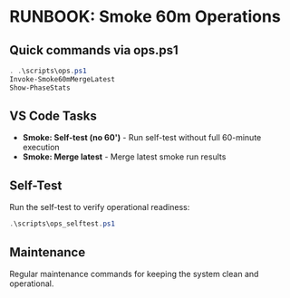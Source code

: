 # RUNBOOK: Smoke 60m Operations

## Quick commands via ops.ps1
```powershell
. .\scripts\ops.ps1
Invoke-Smoke60mMergeLatest
Show-PhaseStats
```

## VS Code Tasks
- **Smoke: Self-test (no 60')** - Run self-test without full 60-minute execution
- **Smoke: Merge latest** - Merge latest smoke run results

## Self-Test
Run the self-test to verify operational readiness:
```powershell
.\scripts\ops_selftest.ps1
```

## Maintenance
Regular maintenance commands for keeping the system clean and operational.
